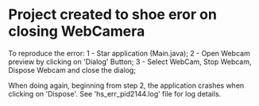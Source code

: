 Project created to shoe eror on closing WebCamera
===================================================
To reproduce the error:
1 - Star application (Main.java);
2 - Open Webcam preview by clicking on 'Dialog' Button;
3 - Select WebCam, Stop Webcam, Dispose Webcam and close the dialog;

When doing again, beginning from step 2, the application crashes when clicking on 'Dispose'.
See 'hs_err_pid2144.log' file for log details.